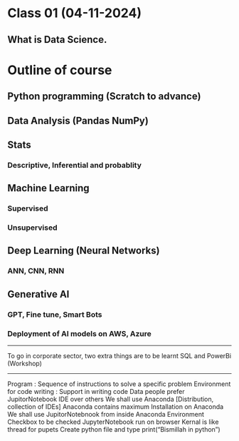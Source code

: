 # Class 01 (04-11-2024)
##	What is Data Science.

# Outline of course
##	Python programming (Scratch to advance)
##	Data Analysis (Pandas NumPy)
##	Stats
###	Descriptive,  Inferential and probablity
##	Machine Learning
###	Supervised
###	Unsupervised
##	Deep Learning (Neural Networks)
###	ANN, CNN, RNN
##	Generative AI
###	GPT, Fine tune, Smart Bots
###	Deployment of AI models on AWS, Azure
****************************************************************************************************
To go in corporate sector, two extra things are to be learnt
SQL and PowerBi (Workshop)
****************************************************************************************************
Program : Sequence of instructions to solve a specific problem
Environment for code writing : Support in writing code
Data people prefer JupitorNotebook IDE over others
We shall use Anaconda [Distribution, collection of IDEs]
Anaconda contains maximum 
Installation on Anaconda
We shall use JupitorNotebnook from inside Anaconda
Environment Checkbox to be checked
JupyterNotebook run on browser
Kernal is like thread for pupets
Create python											 file and type print(“Bismillah in python”)
